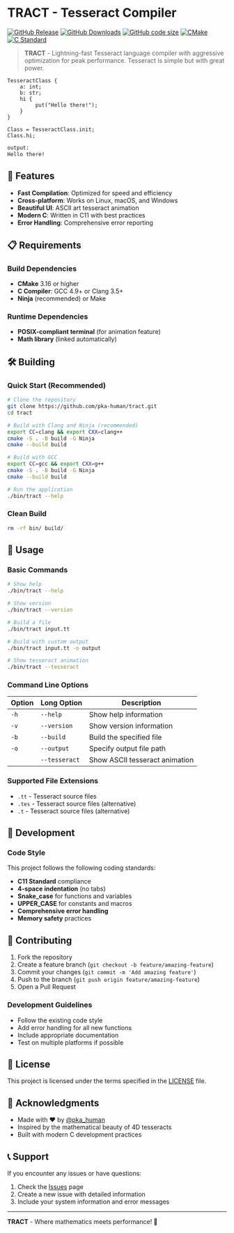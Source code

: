 # TRACT - Tesseract Compiler

[![GitHub Release](https://img.shields.io/github/v/release/pka-human/tract)](https://github.com/pka-human/tract/releases)
[![GitHub Downloads](https://img.shields.io/github/downloads/pka-human/tract/total)](https://github.com/pka-human/tract/releases)
[![GitHub code size](https://img.shields.io/github/languages/code-size/pka-human/tract)](https://github.com/pka-human/tract)
[![CMake](https://img.shields.io/badge/CMake-3.16+-blue.svg)](https://cmake.org/)
[![C Standard](https://img.shields.io/badge/C-11-blue.svg)](https://en.wikipedia.org/wiki/C11_(C_standard_revision))

> **TRACT** - Lightning-fast Tesseract language compiler with aggressive optimization for peak performance. Tesseract is simple but with great power.

```tesseract
TesseractClass {
    a: int;
    b: str;
    hi {
         put("Hello there!");
    }
}

Class = TesseractClass.init;
Class.hi;
```

```txt
output:
Hello there!
```


## 🚀 Features

- **Fast Compilation**: Optimized for speed and efficiency
- **Cross-platform**: Works on Linux, macOS, and Windows
- **Beautiful UI**: ASCII art tesseract animation
- **Modern C**: Written in C11 with best practices
- **Error Handling**: Comprehensive error reporting

## 📋 Requirements

### Build Dependencies
- **CMake** 3.16 or higher
- **C Compiler**: GCC 4.9+ or Clang 3.5+
- **Ninja** (recommended) or Make

### Runtime Dependencies
- **POSIX-compliant terminal** (for animation feature)
- **Math library** (linked automatically)

## 🛠️ Building

### Quick Start (Recommended)
```bash
# Clone the repository
git clone https://github.com/pka-human/tract.git
cd tract

# Build with Clang and Ninja (recommended)
export CC=clang && export CXX=clang++
cmake -S . -B build -G Ninja
cmake --build build

# Build with GCC
export CC=gcc && export CXX=g++
cmake -S . -B build -G Ninja
cmake --build build

# Run the application
./bin/tract --help
```

### Clean Build
```bash
rm -rf bin/ build/
```

## 🎯 Usage

### Basic Commands

```bash
# Show help
./bin/tract --help

# Show version
./bin/tract --version

# Build a file
./bin/tract input.tt

# Build with custom output
./bin/tract input.tt -o output

# Show tesseract animation
./bin/tract --tesseract
```

### Command Line Options

| Option | Long Option | Description |
|--------|-------------|-------------|
| `-h` | `--help` | Show help information |
| `-v` | `--version` | Show version information |
| `-b` | `--build` | Build the specified file |
| `-o` | `--output` | Specify output file path |
| | `--tesseract` | Show ASCII tesseract animation |

### Supported File Extensions

- `.tt` - Tesseract source files
- `.tes` - Tesseract source files (alternative)
- `.t` - Tesseract source files (alternative)

## 🧪 Development

### Code Style

This project follows the following coding standards:
- **C11 Standard** compliance
- **4-space indentation** (no tabs)
- **Snake_case** for functions and variables
- **UPPER_CASE** for constants and macros
- **Comprehensive error handling**
- **Memory safety** practices

## 🤝 Contributing

1. Fork the repository
2. Create a feature branch (`git checkout -b feature/amazing-feature`)
3. Commit your changes (`git commit -m 'Add amazing feature'`)
4. Push to the branch (`git push origin feature/amazing-feature`)
5. Open a Pull Request

### Development Guidelines

- Follow the existing code style
- Add error handling for all new functions
- Include appropriate documentation
- Test on multiple platforms if possible

## 📄 License

This project is licensed under the terms specified in the [LICENSE](LICENSE) file.

## 🙏 Acknowledgments

- Made with ❤️ by [@pka_human](https://github.com/pka-human)
- Inspired by the mathematical beauty of 4D tesseracts
- Built with modern C development practices

## 📞 Support

If you encounter any issues or have questions:

1. Check the [Issues](https://github.com/pka-human/tract/issues) page
2. Create a new issue with detailed information
3. Include your system information and error messages

---

**TRACT** - Where mathematics meets performance! 🚀 
